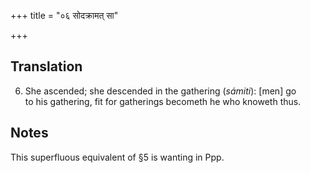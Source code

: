 +++
title = "०६ सोदक्रामत् सा"

+++
## Translation
6. She ascended; she descended in the gathering (*sámiti*): \[men\] go  
to his gathering, fit for gatherings becometh he who knoweth thus.

## Notes
This superfluous equivalent of §5 is wanting in Ppp.
